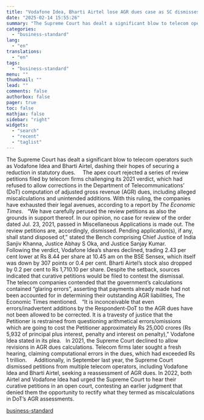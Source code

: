 ```yaml
---
title: "Vodafone Idea, Bharti Airtel lose AGR dues case as SC dismisses pleas"
date: "2025-02-14 15:55:26"
summary: "The Supreme Court has dealt a significant blow to telecom operators such as Vodafone Idea and Bharti Airtel, dashing their hopes of securing a reduction in statutory dues. The apex court rejected a series of review petitions filed by telecom firms challenging its 2021 verdict, which had refused to allow..."
categories:
  - "business-standard"
lang:
  - "en"
translations:
  - "en"
tags:
  - "business-standard"
menu: ""
thumbnail: ""
lead: ""
comments: false
authorbox: false
pager: true
toc: false
mathjax: false
sidebar: "right"
widgets:
  - "search"
  - "recent"
  - "taglist"
---
```


The Supreme Court has dealt a significant blow to telecom operators such as Vodafone Idea and Bharti Airtel, dashing their hopes of securing a reduction in statutory dues.  
 
The apex court rejected a series of review petitions filed by telecom firms challenging its 2021 verdict, which had refused to allow corrections in the Department of Telecommunications’ (DoT) computation of adjusted gross revenue (AGR) dues, including alleged miscalculations and unintended additions. With this ruling, the companies have exhausted their legal avenues, according to a report by *The Economic Times*.
 
“We have carefully perused the review petitions as also the grounds in support thereof. In our opinion, no case for review of the order dated Jul. 23, 2021, passed in Miscellaneous Applications is made out. The review petitions are, accordingly, dismissed. Pending application(s), if any, shall stand disposed of,” stated the Bench comprising Chief Justice of India Sanjiv Khanna, Justice Abhay S Oka, and Justice Sanjay Kumar.   
 
Following the verdict, Vodafone Idea’s shares declined, trading 2.43 per cent lower at Rs 8.44 per share at 10.45 am on the BSE Sensex, which itself was down by 307 points or 0.4 per cent. Bharti Airtel’s stock also dropped by 0.2 per cent to Rs 1,710.10 per share. Despite the setback, sources indicated that curative petitions would be filed to contest the dismissal.  
 
The telecom companies contended that the government’s calculations contained “glaring errors”, asserting that payments already made had not been accounted for in determining their outstanding AGR liabilities, The Economic Times mentioned.
 
“It is inconceivable that even errors/inadvertent additions by the Respondent-DoT to the AGR dues have not been allowed to be corrected. It is a travesty of justice that the Petitioner is restrained from questioning arithmetical errors/omissions which are going to cost the Petitioner approximately Rs 25,000 crores (Rs 5,932 of principal plus interest, penalty and interest on penalty),” Vodafone Idea stated in its plea.
 
In 2021, the Supreme Court declined to allow revisions in AGR dues calculations. Telecom firms later sought a fresh hearing, claiming computational errors in the dues, which had exceeded Rs 1 trillion.  
 
Additionally, in September last year, the Supreme Court dismissed petitions from multiple telecom operators, including Vodafone Idea and Bharti Airtel, seeking a reassessment of AGR dues. In 2022, both Airtel and Vodafone Idea had urged the Supreme Court to hear their curative petitions in an open court, contesting an earlier judgment that denied them the opportunity to rectify what they termed as miscalculations in DoT’s AGR assessments.

[business-standard](https://www.business-standard.com/industry/news/telecom-agr-dues-supreme-court-vodafone-idea-airtel-verdict-125021400811_1.html)
